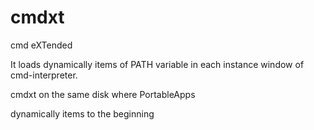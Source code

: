 # cmdxt

cmd eXTended

It loads dynamically items of PATH variable in each instance window of cmd-interpreter.

cmdxt on the same disk where PortableApps

dynamically items to the beginning
